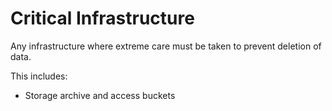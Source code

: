# Critical Infrastructure

Any infrastructure where extreme care must be taken to prevent deletion of data.

This includes:

*   Storage archive and access buckets
